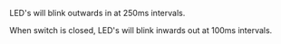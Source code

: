LED's will blink outwards in at 250ms intervals.

When switch is closed, LED's will blink inwards out at 100ms intervals.